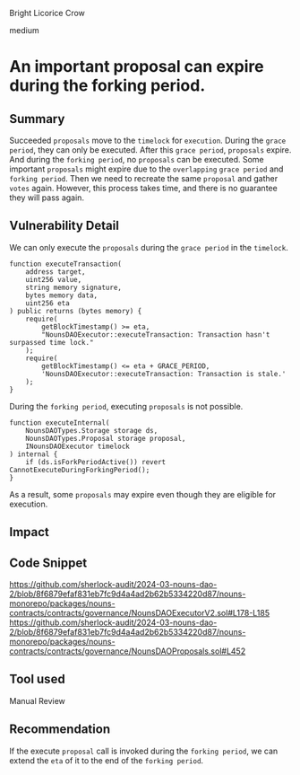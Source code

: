 Bright Licorice Crow

medium

# An important proposal can expire during the forking period.

## Summary
Succeeded `proposals` move to the `timelock` for `execution`.
During the `grace period`, they can only be executed.
After this `grace period`, `proposals` expire.
And during the `forking period`, no `proposals` can be executed.
Some important `proposals` might expire due to the `overlapping` `grace period` and `forking period`.
Then we need to recreate the same `proposal` and gather `votes` again.
However, this process takes time, and there is no guarantee they will pass again.
## Vulnerability Detail
We can only execute the `proposals` during the `grace period` in the `timelock`.
```solidity
function executeTransaction(
    address target,
    uint256 value,
    string memory signature,
    bytes memory data,
    uint256 eta
) public returns (bytes memory) {
    require(
        getBlockTimestamp() >= eta,
        "NounsDAOExecutor::executeTransaction: Transaction hasn't surpassed time lock."
    );
    require(
        getBlockTimestamp() <= eta + GRACE_PERIOD,
        'NounsDAOExecutor::executeTransaction: Transaction is stale.'
    );
}
```
During the `forking period`, executing `proposals` is not possible.
```solidity
function executeInternal(
    NounsDAOTypes.Storage storage ds,
    NounsDAOTypes.Proposal storage proposal,
    INounsDAOExecutor timelock
) internal {
    if (ds.isForkPeriodActive()) revert CannotExecuteDuringForkingPeriod();
}
```
As a result, some `proposals` may expire even though they are eligible for execution.
## Impact

## Code Snippet
https://github.com/sherlock-audit/2024-03-nouns-dao-2/blob/8f6879efaf831eb7fc9d4a4ad2b62b5334220d87/nouns-monorepo/packages/nouns-contracts/contracts/governance/NounsDAOExecutorV2.sol#L178-L185
https://github.com/sherlock-audit/2024-03-nouns-dao-2/blob/8f6879efaf831eb7fc9d4a4ad2b62b5334220d87/nouns-monorepo/packages/nouns-contracts/contracts/governance/NounsDAOProposals.sol#L452
## Tool used

Manual Review

## Recommendation
If the execute `proposal` call is invoked during the `forking period`, we can extend the `eta` of it to the end of the `forking period`.